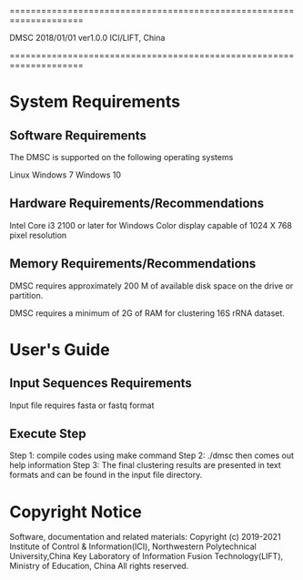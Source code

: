 ====================================================================
		    
 DMSC                               2018/01/01
 ver1.0.0                           ICI/LIFT, China
		    	 	       
====================================================================

System Requirements
===================

Software Requirements
---------------------
The DMSC is supported on the following operating systems 
   
   Linux
   Windows 7
   Windows 10 

Hardware Requirements/Recommendations
-------------------------------------
   Intel Core i3 2100 or later for Windows 
   Color display capable of 1024 X 768 pixel resolution
   

Memory Requirements/Recommendations
-------------------------------------
DMSC  requires approximately
200 M of available disk space on the drive or partition.

DMSC requires a minimum of
2G of RAM for clustering 16S rRNA dataset.


User's Guide
=================

Input Sequences Requirements
----------------------------
Input file requires fasta or fastq format

Execute Step
------------
Step 1: compile codes using make command
Step 2: ./dmsc then comes out help information
Step 3: The final clustering results are presented in text formats and can be found in the input file directory.


Copyright Notice
===================
Software, documentation and related materials:
Copyright (c) 2019-2021 
Institute of Control & Information(ICI), Northwestern Polytechnical University,China
Key Laboratory of Information Fusion Technology(LIFT), Ministry of Education, China
All rights reserved.
